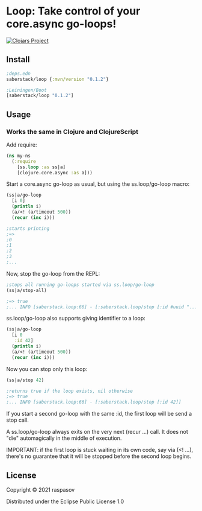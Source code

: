 # Loop: Take control of your core.async go-loops!
[![Clojars Project](https://img.shields.io/clojars/v/saberstack/loop.svg)](https://clojars.org/saberstack/loop)

## Install

```clojure
;deps.edn
saberstack/loop {:mvn/version "0.1.2"}

;Leiningen/Boot
[saberstack/loop "0.1.2"]
```


## Usage 
### Works the same in Clojure and ClojureScript

Add require:

```clojure
(ns my-ns
  (:require
    [ss.loop :as ss|a]
    [clojure.core.async :as a]))
```

Start a core.async go-loop as usual, but using the ss.loop/go-loop macro:

```clojure
(ss|a/go-loop
  [i 0]
  (println i)
  (a/<! (a/timeout 500))
  (recur (inc i)))

;starts printing
;=>
;0
;1
;2
;3
;...
```

Now, stop the go-loop from the REPL:

```clojure
;stops all running go-loops started via ss.loop/go-loop
(ss|a/stop-all)

;=> true
;... INFO [saberstack.loop:66] - [:saberstack.loop/stop [:id #uuid "..."]]
```

ss.loop/go-loop also supports giving identifier to a loop:

```clojure
(ss|a/go-loop
  [i 0
   :id 42]
  (println i)
  (a/<! (a/timeout 500))
  (recur (inc i)))
```

Now you can stop only this loop:

```clojure
(ss|a/stop 42)

;returns true if the loop exists, nil otherwise
;=> true
;... INFO [saberstack.loop:66] - [:saberstack.loop/stop [:id 42]]
```
If you start a second go-loop with the same :id, the first loop will be send a stop call.

A ss.loop/go-loop always exits on the very next (recur ...) call. It does not "die" automagically in the middle of execution.

IMPORTANT: if the first loop is stuck waiting in its own code, say via (<! ...), there's no guarantee that it will be stopped before the second loop begins. 


## License

Copyright © 2021 raspasov

Distributed under the Eclipse Public License 1.0
